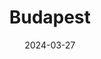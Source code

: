 ---
title: "Budapest"
excerpt: "Where rhapsody writes smouldering elegies in gilt"
gallery_name: "budapest"
date: 2024-03-27
tags:
  - 🏰Baroque
header:
  overlay_image: cover/budapest-multi-exposure-3v1.jpg
---